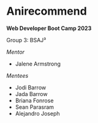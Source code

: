 # Anirecommend

**Web Developer Boot Camp 2023**

Group 3: BSAJ³

_Mentor_
- Jalene Armstrong

_Mentees_
- Jodi Barrow
- Jada Barrow
- Briana Fonrose
- Sean Parasram
- Alejandro Joseph
